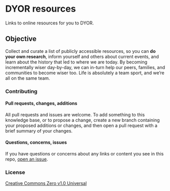 # DYOR resources

Links to online resources for you to DYOR. 

## Objective

Collect and curate a list of publicly accessible resources, so you can **do your own research**,
inform yourself and others about current events, and learn about the history that led to where we
are today. By becoming incrementally wiser day-by-day, we can in-turn help our peers, families,
and communities to become wiser too. Life is absolutely a team sport, and we’re all on the same team.

### Contributing

#### Pull requests, changes, additions

All pull requests and issues are welcome. To add something to this knowledge base, or to propose a
change, create a new branch containing your proposed additions or changes, and then open a pull
request with a brief summary of your changes.

#### Questions, concerns, issues

If you have questions or concerns about any links or content you see in this repo,
[open an issue](https://github.com/ApocalypseU/dyor-resources/issues/new).

### License

[Creative Commons Zero v1.0 Universal](https://github.com/ApocalypseU/dyor-resources/blob/main/LICENSE)
